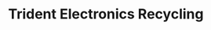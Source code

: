 ---
title: "Trident Electronics Recycling"
url: /salem/trident-electronics-recycling/
shop: electronics
---